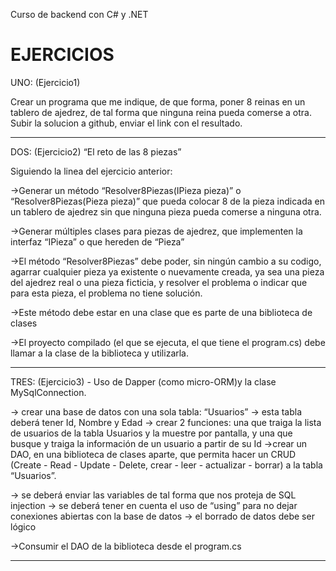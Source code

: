 Curso de backend con C# y .NET

# EJERCICIOS

UNO: (Ejercicio1)

Crear un programa que me indique, de que forma, poner 8 reinas en un tablero de ajedrez, de tal forma que ninguna reina pueda comerse a otra.
Subir la solucion a github, enviar el link con el resultado.

----------------------------------------------------------------------------------------------------------------------------------------------------------------------------------------------------------------

DOS: (Ejercicio2)
“El reto de las 8 piezas”

Siguiendo la linea del ejercicio anterior:

->Generar un método “Resolver8Piezas(IPieza pieza)” o “Resolver8Piezas(Pieza pieza)” que pueda colocar 8 de la pieza indicada en un tablero de ajedrez sin que ninguna pieza pueda comerse a ninguna otra.

->Generar múltiples clases para piezas de ajedrez, que implementen la interfaz “IPieza” o que hereden de “Pieza”

->El método “Resolver8Piezas” debe poder, sin ningún cambio a su codigo, agarrar cualquier pieza ya existente o nuevamente creada, ya sea una pieza del ajedrez real o una pieza ficticia, y resolver el problema o indicar que para esta pieza, el problema no tiene solución.

->Este método debe estar en una clase que es parte de una biblioteca de clases

->El proyecto compilado (el que se ejecuta, el que tiene el program.cs) debe llamar a la clase de la biblioteca y utilizarla.

--------------------------------------------------------------------------------------------------------------------------------------------------------------------------------------------------------------------

TRES: (Ejercicio3) - Uso de Dapper (como micro-ORM)y la clase MySqlConnection.

-> crear una base de datos con una sola tabla: “Usuarios”
-> esta tabla deberá tener Id, Nombre y Edad
-> crear 2 funciones: una que traiga la lista de usuarios de la tabla Usuarios y la muestre por pantalla, y una que busque y traiga la información de un usuario a partir de su Id
->crear un DAO, en una biblioteca de clases aparte, que permita hacer un CRUD (Create - Read - Update - Delete, crear - leer - actualizar - borrar) a la tabla “Usuarios”.

-> se deberá enviar las variables de tal forma que nos proteja de SQL injection
-> se deberá tener en cuenta el uso de “using” para no dejar conexiones abiertas con la base de datos
-> el borrado de datos debe ser lógico

->Consumir el DAO de la biblioteca desde el program.cs


------------------------------------------------------------------------------------------------------------------------------------------------------------------------------------------------------------------

